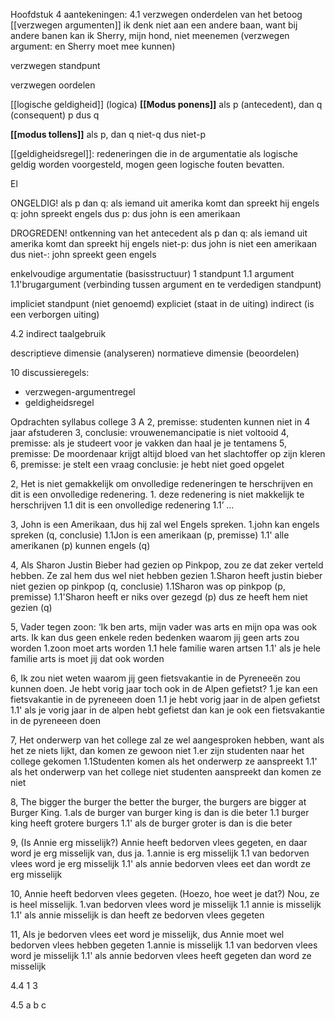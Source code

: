 Hoofdstuk 4 aantekeningen:
4.1 verzwegen onderdelen van het betoog
[[verzwegen argumenten]]
ik denk niet aan een andere baan, want bij andere banen kan ik Sherry, mijn hond, niet meenemen (verzwegen argument: en Sherry moet mee kunnen)

verzwegen standpunt

verzwegen oordelen

[[logische geldigheid]] (logica)
**[[Modus ponens]]**
als p (antecedent), dan q (consequent)
p
dus q

**[[modus tollens]]**
als p, dan q
niet-q
dus niet-p

[[geldigheidsregel]]:
redeneringen die in de argumentatie als logische geldig worden voorgesteld, mogen geen logische fouten bevatten.

El

ONGELDIG!
als p dan q: als iemand uit amerika komt dan spreekt hij engels
q: john spreekt engels
dus p: dus john is een amerikaan

DROGREDEN! ontkenning van het antecedent
als p dan q: als iemand uit amerika komt dan spreekt hij engels
niet-p: dus john is niet een amerikaan
dus niet-: john spreekt geen engels


enkelvoudige argumentatie (basisstructuur)
1 standpunt
1.1 argument
1.1'brugargument (verbinding tussen argument en te verdedigen standpunt)

impliciet standpunt (niet genoemd)
expliciet (staat in de uiting)
indirect (is een verborgen uiting)

4.2
indirect taalgebruik

descriptieve dimensie (analyseren)
normatieve dimensie (beoordelen)

10 discussieregels:
- verzwegen-argumentregel
- geldigheidsregel



Opdrachten
syllabus college 3
A
2, premisse: studenten kunnen niet in 4 jaar afstuderen
3, conclusie: vrouwenemancipatie is niet voltooid
4, premisse: als je studeert voor je vakken dan haal je je tentamens
5, premisse: De moordenaar krijgt altijd bloed van het slachtoffer op zijn kleren
6, premisse: je stelt een vraag
  conclusie: je hebt niet goed opgelet

2, Het is niet gemakkelijk om onvolledige redeneringen te herschrijven en dit is een onvolledige redenering. 1. deze redenering is niet makkelijk te herschrijven 
1.1 dit is een onvolledige redenering
1.1’ ...

3, John is een Amerikaan, dus hij zal wel Engels spreken.
1.john kan engels spreken (q, conclusie)
1.1Jon is een amerikaan (p, premisse)
1.1' alle amerikanen (p) kunnen engels (q)

4, Als Sharon Justin Bieber had gezien op Pinkpop, zou ze dat zeker verteld hebben. Ze zal hem dus wel niet hebben gezien
1.Sharon heeft justin bieber niet gezien op pinkpop (q, conclusie)
1.1Sharon was op pinkpop (p, premisse)
1.1'Sharon heeft er niks over gezegd (p) dus ze heeft hem niet gezien (q)

5, Vader tegen zoon: ‘Ik ben arts, mijn vader was arts en mijn opa was ook arts. Ik kan dus geen enkele reden bedenken waarom jij geen arts zou worden
1.zoon moet arts worden
1.1 hele familie waren artsen
1.1' als je hele familie arts is moet jij dat ook worden

6, Ik zou niet weten waarom jij geen fietsvakantie in de Pyreneeën zou kunnen doen. Je hebt vorig jaar toch ook in de Alpen gefietst?
1.je kan een fietsvakantie in de pyreneeen doen
1.1 je hebt vorig jaar in de alpen gefietst
1.1' als je vorig jaar in de alpen hebt gefietst dan kan je ook een fietsvakantie in de pyreneeen doen

7, Het onderwerp van het college zal ze wel aangesproken hebben, want als het ze niets lijkt, dan komen ze gewoon niet
1.er zijn studenten naar het college gekomen
1.1Studenten komen als het onderwerp ze aanspreekt
1.1' als het onderwerp van het college niet studenten aanspreekt dan komen ze niet

8, The bigger the burger the better the burger, the burgers are bigger at Burger King.
1.als de burger van burger king is dan is die beter
1.1  burger king heeft grotere burgers
1.1' als de burger groter is dan is die beter

9, (Is Annie erg misselijk?) Annie heeft bedorven vlees gegeten, en daar word je erg misselijk van, dus ja.
1.annie is erg misselijk
1.1 van bedorven vlees word je erg misselijk
1.1' als annie bedorven vlees eet dan wordt ze erg misselijk

10, Annie heeft bedorven vlees gegeten. (Hoezo, hoe weet je dat?) Nou, ze is heel misselijk.
1.van bedorven vlees word je misselijk
1.1  annie is misselijk
1.1' als annie misselijk is dan heeft ze bedorven vlees gegeten

11, Als je bedorven vlees eet word je misselijk, dus Annie moet wel bedorven vlees hebben gegeten
1.annie is misselijk
1.1 van bedorven vlees word je misselijk
1.1' als annie bedorven vlees heeft gegeten dan word ze misselijk

4.4 
1 
3

4.5 
a
b
c
